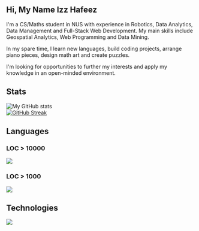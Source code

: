 ## Hi, My Name Izz Hafeez

I'm a CS/Maths student in NUS with experience in Robotics, Data Analytics, Data Management and Full-Stack Web Development. My main skills include Geospatial Analytics, Web Programming and Data Mining.

In my spare time, I learn new languages, build coding projects, arrange piano pieces, design math art and create puzzles.

I'm looking for opportunities to further my interests and apply my knowledge in an open-minded environment.

## Stats
![My GitHub stats](https://github-readme-stats-fork-gules.vercel.app/api?username=mynameizzhafeez&count_private=true&show_icons=true&theme=dark&hide=contribs)<br/>
[![GitHub Streak](https://streak-stats.demolab.com/?user=mynameizzhafeez&theme=dark&card_width=467)](https://git.io/streak-stats)
<!---[![GitHub Trends SVG](https://api.githubtrends.io/user/svg/mynameizzhafeez/repos)](https://githubtrends.io)--->
<!---![Top Langs](https://github-readme-stats.vercel.app/api/top-langs/?username=mynameizzhafeez)--->
<!---[![Harlok's wakatime stats](https://github-readme-stats.vercel.app/api/wakatime?username=wilcoxon)](https://github.com/anuraghazra/github-readme-stats)--->

## Languages
### LOC > 10000
<a href="https://skillicons.dev">
  <img src="https://skillicons.dev/icons?i=python,javascript,java,ruby,r" />
</a>

### LOC > 1000
<a href="https://skillicons.dev">
  <img src="https://skillicons.dev/icons?i=rust,postgres,matlab,cpp,bash,go,typescript,php,c,cs" />
</a>

## Technologies
<a href="https://skillicons.dev">
  <img src="https://skillicons.dev/icons?i=django,react,vue,flask,figma,mongodb,gcp,rails,nodejs,netlify,rocket,postman,unity,tensorflow,pytorch,blender,angular" />
</a>

<!---
mynameizzhafeez/mynameizzhafeez is a ✨ special ✨ repository because its `README.md` (this file) appears on your GitHub profile.
You can click the Preview link to take a look at your changes.
--->

